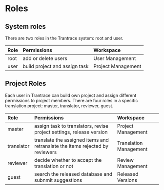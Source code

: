 # Roles

## System roles

There are two roles in the Trantrace system: root and user.

| Role | Permissions | Workspace |
| :--- | :--- | :--- |
| root | add or delete users | User Management |
| user | build project and assign task | Project Management |

## Project Roles

Each user in Trantrace can build own project and assign different permissions to project members. There are four roles in a specific translation project: master, translator, reviewer, guest.

| Role | Permissions | Workspace |
| :--- | :--- | :--- |
| master | assign task to translators, revise project settings, release version | Project Management |
| translator | translate the assigned items and retranslate the items rejected by reviewers | Translation Management |
| reviewer | decide whether to accept the translation or not | Review Management |
| guest | search the released database and subnmit suggestions | Released Versions |



